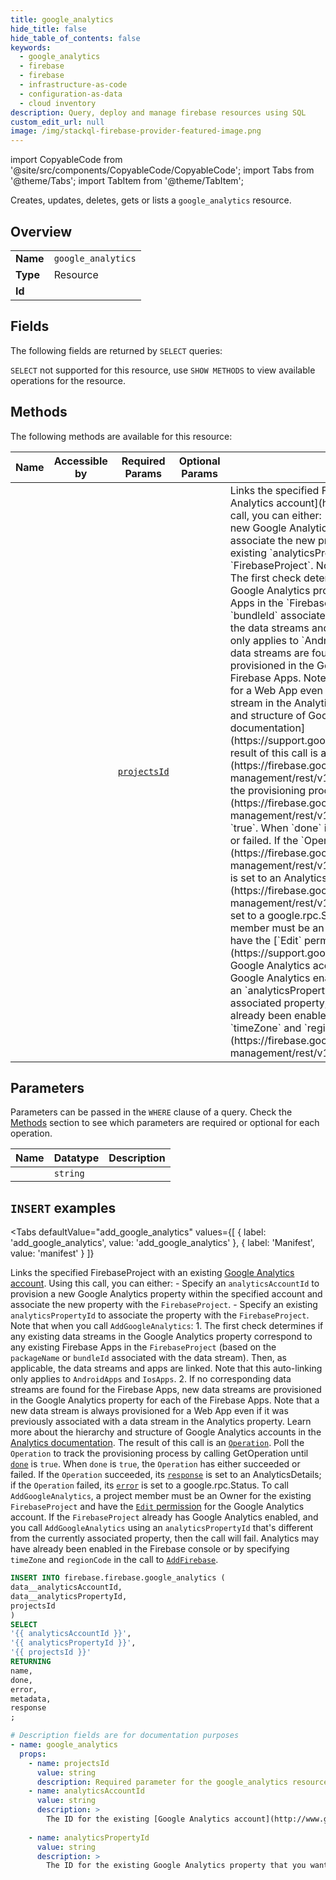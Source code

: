 ```yaml
--- 
title: google_analytics
hide_title: false
hide_table_of_contents: false
keywords:
  - google_analytics
  - firebase
  - firebase
  - infrastructure-as-code
  - configuration-as-data
  - cloud inventory
description: Query, deploy and manage firebase resources using SQL
custom_edit_url: null
image: /img/stackql-firebase-provider-featured-image.png
---
```


import CopyableCode from '@site/src/components/CopyableCode/CopyableCode';
import Tabs from '@theme/Tabs';
import TabItem from '@theme/TabItem';

Creates, updates, deletes, gets or lists a <code>google_analytics</code> resource.

## Overview
<table><tbody>
<tr><td><b>Name</b></td><td><code>google_analytics</code></td></tr>
<tr><td><b>Type</b></td><td>Resource</td></tr>
<tr><td><b>Id</b></td><td><CopyableCode code="firebase.firebase.google_analytics" /></td></tr>
</tbody></table>

## Fields

The following fields are returned by `SELECT` queries:

`SELECT` not supported for this resource, use `SHOW METHODS` to view available operations for the resource.


## Methods

The following methods are available for this resource:

<table>
<thead>
    <tr>
    <th>Name</th>
    <th>Accessible by</th>
    <th>Required Params</th>
    <th>Optional Params</th>
    <th>Description</th>
    </tr>
</thead>
<tbody>
<tr>
    <td><a href="#add_google_analytics"><CopyableCode code="add_google_analytics" /></a></td>
    <td><CopyableCode code="insert" /></td>
    <td><a href="#parameter-projectsId"><code>projectsId</code></a></td>
    <td></td>
    <td>Links the specified FirebaseProject with an existing [Google Analytics account](http://www.google.com/analytics/). Using this call, you can either: - Specify an `analyticsAccountId` to provision a new Google Analytics property within the specified account and associate the new property with the `FirebaseProject`. - Specify an existing `analyticsPropertyId` to associate the property with the `FirebaseProject`. Note that when you call `AddGoogleAnalytics`: 1. The first check determines if any existing data streams in the Google Analytics property correspond to any existing Firebase Apps in the `FirebaseProject` (based on the `packageName` or `bundleId` associated with the data stream). Then, as applicable, the data streams and apps are linked. Note that this auto-linking only applies to `AndroidApps` and `IosApps`. 2. If no corresponding data streams are found for the Firebase Apps, new data streams are provisioned in the Google Analytics property for each of the Firebase Apps. Note that a new data stream is always provisioned for a Web App even if it was previously associated with a data stream in the Analytics property. Learn more about the hierarchy and structure of Google Analytics accounts in the [Analytics documentation](https://support.google.com/analytics/answer/9303323). The result of this call is an [`Operation`](https://firebase.google.com/docs/reference/firebase-management/rest/v1beta1/operations). Poll the `Operation` to track the provisioning process by calling GetOperation until [`done`](https://firebase.google.com/docs/reference/firebase-management/rest/v1beta1/operations#Operation.FIELDS.done) is `true`. When `done` is `true`, the `Operation` has either succeeded or failed. If the `Operation` succeeded, its [`response`](https://firebase.google.com/docs/reference/firebase-management/rest/v1beta1/operations#Operation.FIELDS.response) is set to an AnalyticsDetails; if the `Operation` failed, its [`error`](https://firebase.google.com/docs/reference/firebase-management/rest/v1beta1/operations#Operation.FIELDS.error) is set to a google.rpc.Status. To call `AddGoogleAnalytics`, a project member must be an Owner for the existing `FirebaseProject` and have the [`Edit` permission](https://support.google.com/analytics/answer/2884495) for the Google Analytics account. If the `FirebaseProject` already has Google Analytics enabled, and you call `AddGoogleAnalytics` using an `analyticsPropertyId` that's different from the currently associated property, then the call will fail. Analytics may have already been enabled in the Firebase console or by specifying `timeZone` and `regionCode` in the call to [`AddFirebase`](https://firebase.google.com/docs/reference/firebase-management/rest/v1beta1/projects/addFirebase).</td>
</tr>
</tbody>
</table>

## Parameters

Parameters can be passed in the `WHERE` clause of a query. Check the [Methods](#methods) section to see which parameters are required or optional for each operation.

<table>
<thead>
    <tr>
    <th>Name</th>
    <th>Datatype</th>
    <th>Description</th>
    </tr>
</thead>
<tbody>
<tr id="parameter-projectsId">
    <td><CopyableCode code="projectsId" /></td>
    <td><code>string</code></td>
    <td></td>
</tr>
</tbody>
</table>

## `INSERT` examples

<Tabs
    defaultValue="add_google_analytics"
    values={[
        { label: 'add_google_analytics', value: 'add_google_analytics' },
        { label: 'Manifest', value: 'manifest' }
    ]}
>
<TabItem value="add_google_analytics">

Links the specified FirebaseProject with an existing [Google Analytics account](http://www.google.com/analytics/). Using this call, you can either: - Specify an `analyticsAccountId` to provision a new Google Analytics property within the specified account and associate the new property with the `FirebaseProject`. - Specify an existing `analyticsPropertyId` to associate the property with the `FirebaseProject`. Note that when you call `AddGoogleAnalytics`: 1. The first check determines if any existing data streams in the Google Analytics property correspond to any existing Firebase Apps in the `FirebaseProject` (based on the `packageName` or `bundleId` associated with the data stream). Then, as applicable, the data streams and apps are linked. Note that this auto-linking only applies to `AndroidApps` and `IosApps`. 2. If no corresponding data streams are found for the Firebase Apps, new data streams are provisioned in the Google Analytics property for each of the Firebase Apps. Note that a new data stream is always provisioned for a Web App even if it was previously associated with a data stream in the Analytics property. Learn more about the hierarchy and structure of Google Analytics accounts in the [Analytics documentation](https://support.google.com/analytics/answer/9303323). The result of this call is an [`Operation`](https://firebase.google.com/docs/reference/firebase-management/rest/v1beta1/operations). Poll the `Operation` to track the provisioning process by calling GetOperation until [`done`](https://firebase.google.com/docs/reference/firebase-management/rest/v1beta1/operations#Operation.FIELDS.done) is `true`. When `done` is `true`, the `Operation` has either succeeded or failed. If the `Operation` succeeded, its [`response`](https://firebase.google.com/docs/reference/firebase-management/rest/v1beta1/operations#Operation.FIELDS.response) is set to an AnalyticsDetails; if the `Operation` failed, its [`error`](https://firebase.google.com/docs/reference/firebase-management/rest/v1beta1/operations#Operation.FIELDS.error) is set to a google.rpc.Status. To call `AddGoogleAnalytics`, a project member must be an Owner for the existing `FirebaseProject` and have the [`Edit` permission](https://support.google.com/analytics/answer/2884495) for the Google Analytics account. If the `FirebaseProject` already has Google Analytics enabled, and you call `AddGoogleAnalytics` using an `analyticsPropertyId` that's different from the currently associated property, then the call will fail. Analytics may have already been enabled in the Firebase console or by specifying `timeZone` and `regionCode` in the call to [`AddFirebase`](https://firebase.google.com/docs/reference/firebase-management/rest/v1beta1/projects/addFirebase).

```sql
INSERT INTO firebase.firebase.google_analytics (
data__analyticsAccountId,
data__analyticsPropertyId,
projectsId
)
SELECT 
'{{ analyticsAccountId }}',
'{{ analyticsPropertyId }}',
'{{ projectsId }}'
RETURNING
name,
done,
error,
metadata,
response
;
```
</TabItem>
<TabItem value="manifest">

```yaml
# Description fields are for documentation purposes
- name: google_analytics
  props:
    - name: projectsId
      value: string
      description: Required parameter for the google_analytics resource.
    - name: analyticsAccountId
      value: string
      description: >
        The ID for the existing [Google Analytics account](http://www.google.com/analytics/) that you want to link with the `FirebaseProject`. Specifying this field will provision a new Google Analytics property in your Google Analytics account and associate the new property with the `FirebaseProject`.
        
    - name: analyticsPropertyId
      value: string
      description: >
        The ID for the existing Google Analytics property that you want to associate with the `FirebaseProject`.
        
```
</TabItem>
</Tabs>
